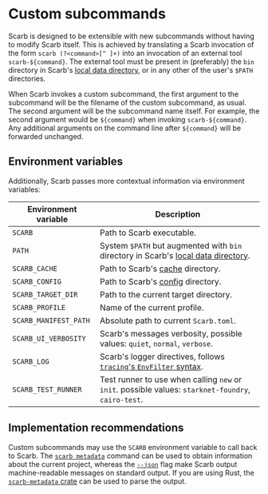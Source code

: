 # Custom subcommands

Scarb is designed to be extensible with new subcommands without having to modify Scarb itself.
This is achieved by translating a Scarb invocation of the form `scarb (?<command>[^ ]+)` into an invocation of an
external tool `scarb-${command}`.
The external tool must be present in (preferably) the `bin` directory in Scarb's [local data directory][dirs], or in any
other of the user's `$PATH` directories.

When Scarb invokes a custom subcommand, the first argument to the subcommand will be the filename of the custom
subcommand, as usual.
The second argument will be the subcommand name itself.
For example, the second argument would be `${command}` when invoking `scarb-${command}`.
Any additional arguments on the command line after `${command}` will be forwarded unchanged.

## Environment variables

Additionally, Scarb passes more contextual information via environment variables:

| Environment variable  | Description                                                                                         |
|-----------------------|-----------------------------------------------------------------------------------------------------|
| `SCARB`               | Path to Scarb executable.                                                                           |
| `PATH`                | System `$PATH` but augmented with `bin` directory in Scarb's [local data directory][dirs].          |
| `SCARB_CACHE`         | Path to Scarb's [cache][dirs] directory.                                                            |
| `SCARB_CONFIG`        | Path to Scarb's [config][dirs] directory.                                                           |
| `SCARB_TARGET_DIR`    | Path to the current target directory.                                                               |
| `SCARB_PROFILE`       | Name of the current profile.                                                                        |
| `SCARB_MANIFEST_PATH` | Absolute path to current `Scarb.toml`.                                                              |
| `SCARB_UI_VERBOSITY`  | Scarb's messages verbosity, possible values: `quiet`, `normal`, `verbose`.                          |
| `SCARB_LOG`           | Scarb's logger directives, follows [`tracing`'s `EnvFilter` syntax][tracing-env-filter].            |
| `SCARB_TEST_RUNNER`   | Test runner to use when calling `new` or `init`. possible values: `starknet-foundry`, `cairo-test`. |

## Implementation recommendations

Custom subcommands may use the `SCARB` environment variable to call back to Scarb.
The [`scarb metadata`](./scarb-metadata) command can be used to obtain information about the current project,
whereas the [`--json`](./json-output) flag make Scarb output machine-readable messages on standard output.
If you are using Rust, the [`scarb-metadata` crate](https://crates.io/crates/scarb-metadata) can be used to parse the
output.

[dirs]: ../reference/global-directories
[tracing-env-filter]: https://docs.rs/tracing-subscriber/latest/tracing_subscriber/filter/struct.EnvFilter.html#directives
